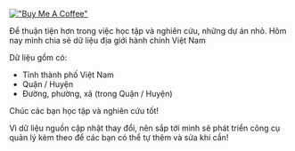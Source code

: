 [!["Buy Me A Coffee"](https://www.buymeacoffee.com/assets/img/custom_images/orange_img.png)](https://www.buymeacoffee.com/nbasicvn)

Để thuận tiện hơn trong việc học tập và nghiên cứu, những dự án nhỏ. Hôm nay mình chia sẻ dữ liệu địa giới hành chính Việt Nam

Dữ liệu gồm có:
- Tỉnh thành phố Việt Nam
- Quận / Huyện
- Đường, phường, xã (trong Quận / Huyện)

Chúc các bạn học tập và nghiên cứu tốt!

Vì dữ liệu nguồn cập nhật thay đổi, nên sắp tới mình sẽ phát triển công cụ quản lý kèm theo để các bạn có thể tự thêm và sửa khi cần!
